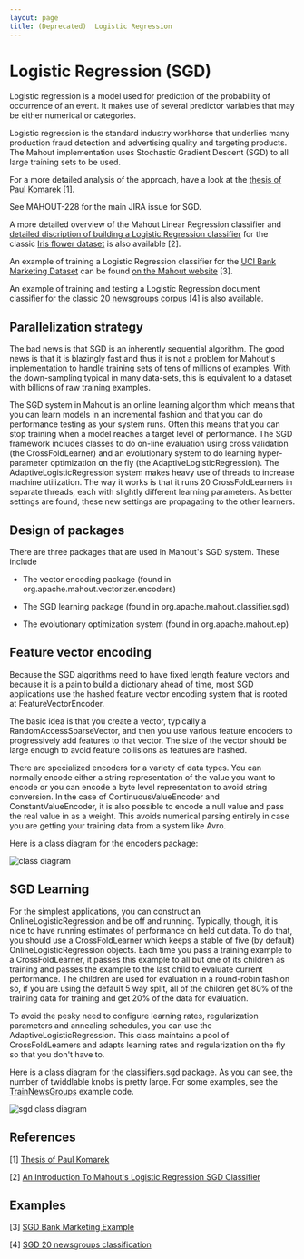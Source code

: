 ```yaml
---
layout: page
title: (Deprecated)  Logistic Regression
---
```


<a name="LogisticRegression-LogisticRegression(SGD)"></a>
# Logistic Regression (SGD)

Logistic regression is a model used for prediction of the probability of
occurrence of an event. It makes use of several predictor variables that
may be either numerical or categories.

Logistic regression is the standard industry workhorse that underlies many
production fraud detection and advertising quality and targeting products. 
The Mahout implementation uses Stochastic Gradient Descent (SGD) to all
large training sets to be used.

For a more detailed analysis of the approach, have a look at the [thesis of
Paul Komarek](http://repository.cmu.edu/cgi/viewcontent.cgi?article=1221&context=robotics) [1].

See MAHOUT-228 for the main JIRA issue for SGD.

A more detailed overview of the Mahout Linear Regression classifier and [detailed discription of building a Logistic Regression classifier](http://blog.trifork.com/2014/02/04/an-introduction-to-mahouts-logistic-regression-sgd-classifier/) for the classic [Iris flower dataset](http://en.wikipedia.org/wiki/Iris_flower_data_set) is also available [2]. 

An example of training a Logistic Regression classifier for the [UCI Bank Marketing Dataset](http://mlr.cs.umass.edu/ml/datasets/Bank+Marketing) can be found [on the Mahout website](http://mahout.apache.org/users/classification/bankmarketing-example.html) [3].

An example of training and testing a Logistic Regression document classifier for the classic [20 newsgroups corpus](https://github.com/apache/mahout/blob/master/examples/bin/classify-20newsgroups.sh) [4] is also available. 

<a name="LogisticRegression-Parallelizationstrategy"></a>
## Parallelization strategy

The bad news is that SGD is an inherently sequential algorithm.  The good
news is that it is blazingly fast and thus it is not a problem for Mahout's
implementation to handle training sets of tens of millions of examples. 
With the down-sampling typical in many data-sets, this is equivalent to a
dataset with billions of raw training examples.

The SGD system in Mahout is an online learning algorithm which means that
you can learn models in an incremental fashion and that you can do
performance testing as your system runs.  Often this means that you can
stop training when a model reaches a target level of performance.  The SGD
framework includes classes to do on-line evaluation using cross validation
(the CrossFoldLearner) and an evolutionary system to do learning
hyper-parameter optimization on the fly (the AdaptiveLogisticRegression). 
The AdaptiveLogisticRegression system makes heavy use of threads to
increase machine utilization.  The way it works is that it runs 20
CrossFoldLearners in separate threads, each with slightly different
learning parameters.  As better settings are found, these new settings are
propagating to the other learners.

<a name="LogisticRegression-Designofpackages"></a>
## Design of packages

There are three packages that are used in Mahout's SGD system.	These
include

* The vector encoding package (found in org.apache.mahout.vectorizer.encoders)

* The SGD learning package (found in org.apache.mahout.classifier.sgd)

* The evolutionary optimization system (found in org.apache.mahout.ep)

<a name="LogisticRegression-Featurevectorencoding"></a>
## Feature vector encoding

Because the SGD algorithms need to have fixed length feature vectors and
because it is a pain to build a dictionary ahead of time, most SGD
applications use the hashed feature vector encoding system that is rooted
at FeatureVectorEncoder.

The basic idea is that you create a vector, typically a
RandomAccessSparseVector, and then you use various feature encoders to
progressively add features to that vector.  The size of the vector should
be large enough to avoid feature collisions as features are hashed.

There are specialized encoders for a variety of data types.  You can
normally encode either a string representation of the value you want to
encode or you can encode a byte level representation to avoid string
conversion.  In the case of ContinuousValueEncoder and
ConstantValueEncoder, it is also possible to encode a null value and pass
the real value in as a weight.	This avoids numerical parsing entirely in
case you are getting your training data from a system like Avro.

Here is a class diagram for the encoders package:

![class diagram](../../images/vector-class-hierarchy.png)

<a name="LogisticRegression-SGDLearning"></a>
## SGD Learning

For the simplest applications, you can construct an
OnlineLogisticRegression and be off and running.  Typically, though, it is
nice to have running estimates of performance on held out data.  To do
that, you should use a CrossFoldLearner which keeps a stable of five (by
default) OnlineLogisticRegression objects.  Each time you pass a training
example to a CrossFoldLearner, it passes this example to all but one of its
children as training and passes the example to the last child to evaluate
current performance.  The children are used for evaluation in a round-robin
fashion so, if you are using the default 5 way split, all of the children
get 80% of the training data for training and get 20% of the data for
evaluation.

To avoid the pesky need to configure learning rates, regularization
parameters and annealing schedules, you can use the
AdaptiveLogisticRegression.  This class maintains a pool of
CrossFoldLearners and adapts learning rates and regularization on the fly
so that you don't have to.

Here is a class diagram for the classifiers.sgd package.  As you can see,
the number of twiddlable knobs is pretty large.  For some examples, see the
[TrainNewsGroups](https://github.com/apache/mahout/blob/master/examples/src/main/java/org/apache/mahout/classifier/sgd/TrainNewsGroups.java) example code.

![sgd class diagram](../../images/sgd-class-hierarchy.png)

## References

[1] [Thesis of
Paul Komarek](http://repository.cmu.edu/cgi/viewcontent.cgi?article=1221&context=robotics)

[2] [An Introduction To Mahout's Logistic Regression SGD Classifier](http://blog.trifork.com/2014/02/04/an-introduction-to-mahouts-logistic-regression-sgd-classifier/)

## Examples

[3] [SGD Bank Marketing Example](http://mahout.apache.org/users/classification/bankmarketing-example.html)

[4] [SGD 20 newsgroups classification](https://github.com/apache/mahout/blob/master/examples/bin/classify-20newsgroups.sh)

